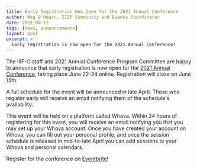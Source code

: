 ```yaml
---
title: Early Registration Now Open for the 2021 Annual Conference
author: Meg O'Hearn, IIIF Community and Events Coordinator
date: 2021-04-12
tags: [news, announcements]
layout: post
excerpt: >
  Early registration is now open for the 2021 Annual Conference!
---
```


The IIIF-C staff and 2021 Annual Conference Program Committee are happy to announce that early registration is now open for the [2021 Annual Conference](https://iiif.io/event/2021/annual_conference/), taking place June 22-24 online. Registration will close on June 15th.

A full schedule for the event will be announced in late April. Those who register early will receive an email notifying them of the schedule's availability.

This event will be held on a platform called Whova. Within 24 hours of registering for this event, you will receive an email notifying you that you may set up your Whova account. Once you have created your account on Whova, you can fill out your personal profile, and once the session schedule is released in mid-to-late April you can add sessions to your Whova and personal calendars.

Register for the conference on [Eventbrite](https://www.eventbrite.com/e/2021-iiif-annual-conference-registration-150096060357)!
